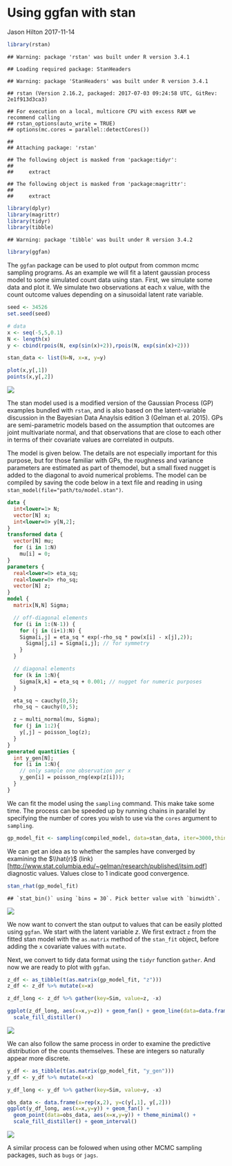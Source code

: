 Using ggfan with stan
================
Jason Hilton
2017-11-14

``` r
library(rstan)
```

    ## Warning: package 'rstan' was built under R version 3.4.1

    ## Loading required package: StanHeaders

    ## Warning: package 'StanHeaders' was built under R version 3.4.1

    ## rstan (Version 2.16.2, packaged: 2017-07-03 09:24:58 UTC, GitRev: 2e1f913d3ca3)

    ## For execution on a local, multicore CPU with excess RAM we recommend calling
    ## rstan_options(auto_write = TRUE)
    ## options(mc.cores = parallel::detectCores())

    ## 
    ## Attaching package: 'rstan'

    ## The following object is masked from 'package:tidyr':
    ## 
    ##     extract

    ## The following object is masked from 'package:magrittr':
    ## 
    ##     extract

``` r
library(dplyr)
library(magrittr)
library(tidyr)
library(tibble)
```

    ## Warning: package 'tibble' was built under R version 3.4.2

``` r
library(ggfan)
```

The `ggfan` package can be used to plot output from common mcmc sampling programs. As an example we will fit a latent gaussian process model to some simulated count data using stan. First, we simulate some data and plot it. We simulate two observations at each x value, with the count outcome values depending on a sinusoidal latent rate variable.

``` r
seed <- 34526
set.seed(seed)

# data 
x <- seq(-5,5,0.1)
N <- length(x)
y <- cbind(rpois(N, exp(sin(x)+2)),rpois(N, exp(sin(x)+2)))

stan_data <- list(N=N, x=x, y=y)

plot(x,y[,1])
points(x,y[,2])
```

![](ggfan_stan_files/figure-markdown_github/stan_example-1.png)

The stan model used is a modified version of the Gaussian Process (GP) examples bundled with `rstan`, and is also based on the latent-variable discussion in the Bayesian Data Anaylsis edition 3 (Gelman et al. 2015). GPs are semi-parametric models based on the assumption that outcomes are joint multivariate normal, and that observations that are close to each other in terms of their covariate values are correlated in outputs.

The model is given below. The details are not especially important for this purpose, but for those familiar with GPs, the roughness and variance parameters are estimated as part of themodel, but a small fixed nugget is added to the diagonal to avoid numerical problems. The model can be compiled by saving the code below in a text file and reading in using `stan_model(file="path/to/model.stan")`.

``` stan
data {
  int<lower=1> N;
  vector[N] x;
  int<lower=0> y[N,2];
}
transformed data {
  vector[N] mu;
  for (i in 1:N)
    mu[i] = 0;
}
parameters {
  real<lower=0> eta_sq;
  real<lower=0> rho_sq;
  vector[N] z;
}
model {
  matrix[N,N] Sigma;

  // off-diagonal elements
  for (i in 1:(N-1)) {
    for (j in (i+1):N) {
    Sigma[i,j] = eta_sq * exp(-rho_sq * pow(x[i] - x[j],2));
      Sigma[j,i] = Sigma[i,j]; // for symmetry
    }
  }

  // diagonal elements
  for (k in 1:N){
    Sigma[k,k] = eta_sq + 0.001; // nugget for numeric purposes
  }

  eta_sq ~ cauchy(0,5);
  rho_sq ~ cauchy(0,5);

  z ~ multi_normal(mu, Sigma);
  for (j in 1:2){
    y[,j] ~ poisson_log(z);
  }
}
generated quantities {
  int y_gen[N];
  for (i in 1:N){
    // only sample one observation per x
    y_gen[i] = poisson_rng(exp(z[i]));
  }
}
```

We can fit the model using the `sampling` command. This make take some time. The process can be speeded up by running chains in parallel by specifying the number of cores you wish to use via the `cores` argument to `sampling`.

``` r
gp_model_fit <- sampling(compiled_model, data=stan_data, iter=3000,thin=6)
```

We can get an idea as to whether the samples have converged by examining the $\\hat{r}$ (link)\[<http://www.stat.columbia.edu/~gelman/research/published/itsim.pdf>\] diagnostic values. Values close to 1 indicate good convergence.

``` r
stan_rhat(gp_model_fit)
```

    ## `stat_bin()` using `bins = 30`. Pick better value with `binwidth`.

![](ggfan_stan_files/figure-markdown_github/rhat-1.png)

We now want to convert the stan output to values that can be easily plotted using `ggfan`. We start with the latent variable *z*. We first extract `z` from the fitted stan model with the `as.matrix` method of the `stan_fit` object, before adding the `x` covariate values with `mutate`.

Next, we convert to tidy data format using the `tidyr` function `gather`. And now we are ready to plot with `ggfan`.

``` r
z_df <- as_tibble(t(as.matrix(gp_model_fit, "z")))
z_df <- z_df %>% mutate(x=x)

z_df_long <- z_df %>% gather(key=Sim, value=z, -x)

ggplot(z_df_long, aes(x=x,y=z)) + geom_fan() + geom_line(data=data.frame(x=x,y=sin(x)+2), aes(x=x,y=y),colour="red") + theme_minimal() + 
  scale_fill_distiller()
```

![](ggfan_stan_files/figure-markdown_github/convert_to_list-1.png)

We can also follow the same process in order to examine the predictive distribution of the counts themselves. These are integers so naturally appear more discrete.

``` r
y_df <- as_tibble(t(as.matrix(gp_model_fit, "y_gen")))
y_df <- y_df %>% mutate(x=x)

y_df_long <- y_df %>% gather(key=Sim, value=y, -x)

obs_data <- data.frame(x=rep(x,2), y=c(y[,1], y[,2]))
ggplot(y_df_long, aes(x=x,y=y)) + geom_fan() + 
  geom_point(data=obs_data, aes(x=x,y=y)) + theme_minimal() + 
  scale_fill_distiller() + geom_interval()
```

![](ggfan_stan_files/figure-markdown_github/observations-1.png)

A similar process can be folowed when using other MCMC sampling packages, such as `bugs` or `jags`.
